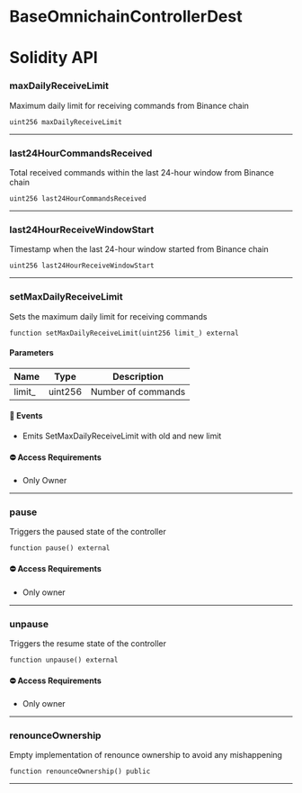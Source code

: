 # BaseOmnichainControllerDest

# Solidity API

### maxDailyReceiveLimit

Maximum daily limit for receiving commands from Binance chain

```solidity
uint256 maxDailyReceiveLimit
```

---

### last24HourCommandsReceived

Total received commands within the last 24-hour window from Binance chain

```solidity
uint256 last24HourCommandsReceived
```

---

### last24HourReceiveWindowStart

Timestamp when the last 24-hour window started from Binance chain

```solidity
uint256 last24HourReceiveWindowStart
```

---

### setMaxDailyReceiveLimit

Sets the maximum daily limit for receiving commands

```solidity
function setMaxDailyReceiveLimit(uint256 limit_) external
```

#### Parameters

| Name    | Type    | Description        |
| ------- | ------- | ------------------ |
| limit\_ | uint256 | Number of commands |

#### 📅 Events

- Emits SetMaxDailyReceiveLimit with old and new limit

#### ⛔️ Access Requirements

- Only Owner

---

### pause

Triggers the paused state of the controller

```solidity
function pause() external
```

#### ⛔️ Access Requirements

- Only owner

---

### unpause

Triggers the resume state of the controller

```solidity
function unpause() external
```

#### ⛔️ Access Requirements

- Only owner

---

### renounceOwnership

Empty implementation of renounce ownership to avoid any mishappening

```solidity
function renounceOwnership() public
```

---
